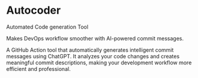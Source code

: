 # Autocoder
Automated Code generation Tool

Makes DevOps workflow smoother with AI-powered commit messages.

A GitHub Action 
tool that automatically generates intelligent commit messages using ChatGPT. 
It analyzes your code changes and creates meaningful commit descriptions, making your development workflow more efficient and professional.


